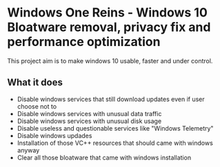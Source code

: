 # Windows One Reins - Windows 10 Bloatware removal, privacy fix and performance optimization

This project aim is to make windows 10 usable, faster and under control. 

## What it does

- Disable windows services that still download updates even if user choose not to
- Disable windows services with unusual data traffic
- Disable windows services with unusual disk usage
- Disable useless and questionable services like "Windows Telemetry"
- Disable windows updades
- Installation of those VC++ resources that should came with windows anyway
- Clear all those bloatware that came with windows installation
